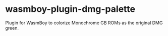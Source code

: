 # wasmboy-plugin-dmg-palette
Plugin for WasmBoy to colorize Monochrome GB ROMs as the original DMG green.
